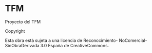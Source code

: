 # TFM
Proyecto del TFM

Copyright

 
Esta obra está sujeta a una licencia de Reconocimiento- NoComercial-SinObraDerivada
3.0 España de CreativeCommons. 

